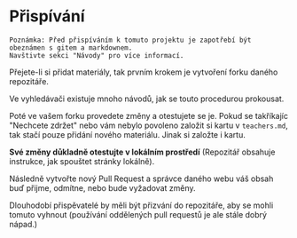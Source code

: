# Přispívání

```
Poznámka: Před přispíváním k tomuto projektu je zapotřebí být obeznámen s gitem a markdownem.
Navštivte sekci "Návody" pro více informací.
```

Přejete-li si přidat materiály,
tak prvním krokem je vytvoření forku daného repozitáře.

Ve vyhledávači existuje mnoho návodů, jak se touto
procedurou prokousat.

Poté ve vašem forku provedete změny a otestujete se je.
Pokud se takříkajíc "Nechcete zdržet" nebo vám nebylo
povoleno založit si kartu v `teachers.md`, tak stačí
pouze přidání nového materiálu. Jinak si založte i kartu.

__Své změny důkladně otestujte v lokálním prostředí__
(Repozitář obsahuje instrukce, jak spouštet stránky lokálně).

Následně vytvořte nový Pull Request a správce daného webu
váš obsah buď přijme, odmítne, nebo bude vyžadovat změny.

Dlouhodobí přispěvatelé by měli být přizvání do repozitáře,
aby se mohli tomuto vyhnout (používání oddělených
pull requestů je ale stále dobrý nápad.)
